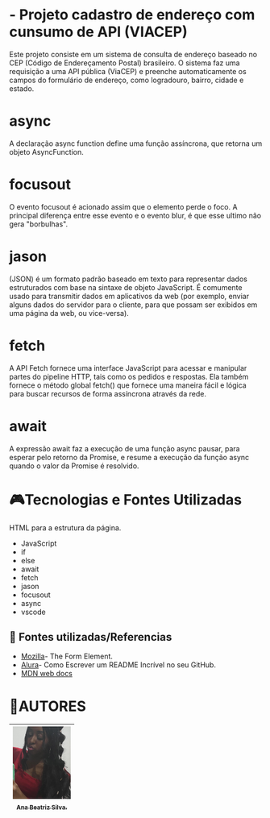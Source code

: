 #  - Projeto cadastro de endereço com cunsumo de API (VIACEP)
Este projeto consiste em um sistema de consulta de endereço baseado no CEP (Código de Endereçamento Postal) brasileiro. O sistema faz uma requisição a uma API pública (ViaCEP) e preenche automaticamente os campos do formulário de endereço, como logradouro, bairro, cidade e estado.


 # async
A declaração async function define uma função assíncrona, que retorna um objeto AsyncFunction.

 # focusout
O evento focusout é acionado assim que o elemento perde o foco. A principal diferença entre esse evento e o evento blur, é que esse ultimo não gera "borbulhas".

# jason
(JSON) é um formato padrão baseado em texto para representar dados estruturados com base na sintaxe de objeto JavaScript. É comumente usado para transmitir dados em aplicativos da web (por exemplo, enviar alguns dados do servidor para o cliente, para que possam ser exibidos em uma página da web, ou vice-versa). 


# fetch
A API Fetch fornece uma interface JavaScript para acessar e manipular partes do pipeline HTTP, tais como os pedidos e respostas. Ela também fornece o método global fetch() que fornece uma maneira fácil e lógica para buscar recursos de forma assíncrona através da rede.

 # await 
 A expressão await faz a execução de uma função async pausar, para esperar pelo retorno da Promise, e resume a execução da função async quando o valor da Promise é resolvido.





# 🎮Tecnologias e Fontes Utilizadas
 
HTML para a estrutura da página.
- JavaScript
 - if
  - else
  - await
  - fetch
  - jason
  - focusout
  - async
- vscode  
 





## 🚧 Fontes utilizadas/Referencias 

* [Mozilla](https://developer.mozilla.org/en-US/docs/Web/HTML/Element/form)- The Form Element.
* [Alura](https://www.alura.com.br/artigos/escrever-bom-readme)- Como Escrever um README Incrível no seu GitHub.
*  [MDN web docs](https://developer.mozilla.org/pt-BR/)


 
 # 💋AUTORES
 [<img loading="bia.jpg" src="bia.jpg" width=115><br><sub>Ana Beatriz Silva.</sub>](https://github.com/biasantorii) |
| :---: